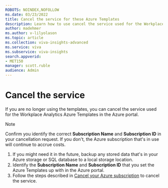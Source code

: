 ```yaml
---
ROBOTS: NOINDEX,NOFOLLOW
ms.date: 03/23/2022
title: Cancel the service for these Azure Templates
description: Learn how to use cancel the service used for the Workplace Analytics Azure Templates
author: madehmer
ms.author: v-lilyolason
ms.topic: article
ms.collection: viva-insights-advanced 
ms.service: viva 
ms.subservice: viva-insights 
search.appverid: 
- MET150 
manager: scott.ruble
audience: Admin
---
```


# Cancel the service

If you are no longer using the templates, you can cancel the service used for the Workplace Analytics Azure Templates in the Azure portal.

>[!Note]
>Confirm you identify the correct **Subscription Name** and **Subscription ID** in your cancellation request. If you don't, the Azure subscription that's in use will continue to accrue costs.

1. If you might need it in the future, backup any stored data that's in your Azure storage or SQL database to a local storage location.
1. Identify the **Subscription Name** and **Subscription ID** that you set the Azure Templates up with in the Azure portal.
1. Follow the steps described in [Cancel your Azure subscription](/azure/cost-management-billing/manage/cancel-azure-subscription) to cancel the service.

